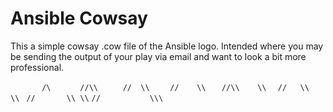 # Ansible Cowsay

This a simple cowsay .cow file of the Ansible logo.
Intended where you may be sending the output of your play via email and want
to look a bit more professional.

`       /\`
`      //\\`
`     //  \\`
`    //    \\`
`   //\\    \\`
`  //   \\   \\`
` //       \\ \\`
`//           \\\`


